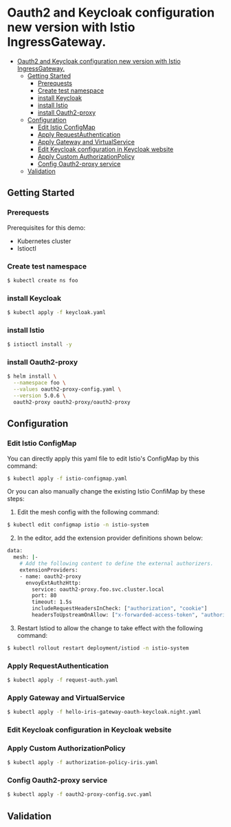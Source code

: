 # Oauth2 and Keycloak configuration new version with Istio IngressGateway.

- [Oauth2 and Keycloak configuration new version with Istio IngressGateway.](#oauth2-and-keycloak-configuration-new-version-with-istio-ingressgateway)
  - [Getting Started](#getting-started)
    - [Prerequests](#prerequests)
    - [Create test namespace](#create-test-namespace)
    - [install Keycloak](#install-keycloak)
    - [install Istio](#install-istio)
    - [install Oauth2-proxy](#install-oauth2-proxy)
  - [Configuration](#configuration)
    - [Edit Istio ConfigMap](#edit-istio-configmap)
    - [Apply RequestAuthentication](#apply-requestauthentication)
    - [Apply Gateway and VirtualService](#apply-gateway-and-virtualservice)
    - [Edit Keycloak configuration in Keycloak website](#edit-keycloak-configuration-in-keycloak-website)
    - [Apply Custom AuthorizationPolicy](#apply-custom-authorizationpolicy)
    - [Config Oauth2-proxy service](#config-oauth2-proxy-service)
  - [Validation](#validation)


## Getting Started

### Prerequests
Prerequisites for this demo:

- Kubernetes cluster
- Istioctl
### Create test namespace
```sh
$ kubectl create ns foo
```
### install Keycloak
```sh
$ kubectl apply -f keycloak.yaml
```
### install Istio
```sh
$ istioctl install -y
```
### install Oauth2-proxy
```sh
$ helm install \
  --namespace foo \
  --values oauth2-proxy-config.yaml \
  --version 5.0.6 \
  oauth2-proxy oauth2-proxy/oauth2-proxy
```
## Configuration

### Edit Istio ConfigMap
You can directly apply this yaml file to edit Istio's ConfigMap by this command:
```sh
$ kubectl apply -f istio-configmap.yaml
```
Or you can also manually change the existing Istio ConfiMap by these steps:
1. Edit the mesh config with the following command:
```sh
$ kubectl edit configmap istio -n istio-system
```
2. In the editor, add the extension provider definitions shown below:
```sh
data:
  mesh: |-
    # Add the following content to define the external authorizers.
    extensionProviders:
    - name: oauth2-proxy
      envoyExtAuthzHttp:
        service: oauth2-proxy.foo.svc.cluster.local
        port: 80
        timeout: 1.5s
        includeRequestHeadersInCheck: ["authorization", "cookie"]
        headersToUpstreamOnAllow: ["x-forwarded-access-token", "authorization", "path", "x-auth-request-user", "x-auth-request-email", "x-auth-request-access-token"]
```
3. Restart Istiod to allow the change to take effect with the following command:
```sh
$ kubectl rollout restart deployment/istiod -n istio-system
```
### Apply RequestAuthentication
```sh
$ kubectl apply -f request-auth.yaml
```
### Apply Gateway and VirtualService
```sh
$ kubectl apply -f hello-iris-gateway-oauth-keycloak.night.yaml
```
### Edit Keycloak configuration in Keycloak website

### Apply Custom AuthorizationPolicy
```sh
$ kubectl apply -f authorization-policy-iris.yaml
```
### Config Oauth2-proxy service
```sh
$ kubectl apply -f oauth2-proxy-config.svc.yaml
```

## Validation